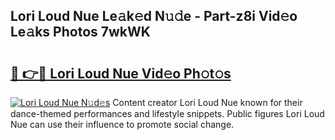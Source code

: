 ## Lori Loud Nue Le𝚊k𝚎d N𝚞𝚍e - Part-z8i Vid𝚎o Le𝚊ks Photos 7wkWK

# <h2><a href="http://fb9lpd.evod.top/?m=Lori+Loud+Nue">🔗 👉🔴 Lori Loud Nue Vid𝚎o Ph𝚘t𝚘s</a></h2>

[![Lori Loud Nue N𝚞d𝚎s](https://i.imgur.com/8V9OHl7.gif)](http://fb9lpd.evod.top/?m=Lori+Loud+Nue)
Content creator Lori Loud Nue known for their dance-themed performances and lifestyle snippets. Public figures Lori Loud Nue can use their influence to promote social change. 
